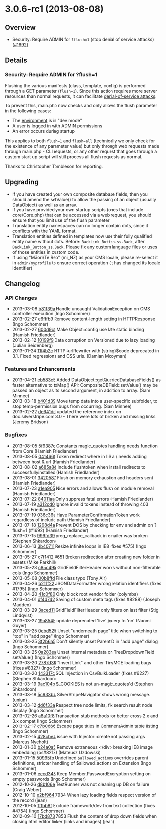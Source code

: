 # 3.0.6-rc1 (2013-08-08)

## Overview

 * Security: Require ADMIN for `?flush=1` (stop denial of service attacks)
 ([#1692](https://github.com/silverstripe/silverstripe-framework/issues/1692))

## Details

### Security: Require ADMIN for ?flush=1

Flushing the various manifests (class, template, config) is performed through a GET
parameter (`flush=1`). Since this action requires more server resources than normal requests,
it can facilitate [denial-of-service attacks](https://en.wikipedia.org/wiki/Denial-of-service_attack).

To prevent this, main.php now checks and only allows the flush parameter in the following cases:

 * The [environment](/getting_started/environment_management) is in "dev mode"
 * A user is logged in with ADMIN permissions
 * An error occurs during startup

This applies to both `flush=1` and `flush=all` (technically we only check for the existence of any parameter value)
but only through web requests made through main.php - CLI requests, or any other request that goes through
a custom start up script will still process all flush requests as normal.

Thanks to Christopher Tombleson for reporting.

## Upgrading

 * If you have created your own composite database fields, then you should amend the setValue() to allow the passing of
   an object (usually DataObject) as well as an array.
 * If you have provided your own startup scripts (ones that include core/Core.php) that can be accessed via a web
   request, you should ensure that you limit use of the flush parameter
 * Translation entity namespaces can no longer contain dots, since it conflicts with the YAML format. 
 * Translation entities defined in templates now use their fully qualified entity name without dots.
   Before: `BackLink_Button.ss.Back`, after `BackLink_Button_ss.Back`. Please fix any custom language
   files or uses of those entities in custom code.
 * If using "Māori/Te Reo" (mi_NZ) as your CMS locale, please re-select it in `admin/myprofile`
   to ensure correct operation (it has changed its locale identifier)


## Changelog

### API Changes

 * 2013-03-08 [b81f39a](https://github.com/silverstripe/sapphire/commit/b81f39a) Handle uncaught ValidationException on CMS controller execution (Ingo Schommer)
 * 2013-02-27 [e6fffb9](https://github.com/silverstripe/sapphire/commit/e6fffb9) Remove content-length setting in HTTPResponse (Ingo Schommer)
 * 2013-02-27 [600d9cf](https://github.com/silverstripe/sapphire/commit/600d9cf) Make Object::config use late static binding (Hamish Friedlander)
 * 2013-02-12 [10199f9](https://github.com/silverstripe/sapphire/commit/10199f9) Data corruption on Versioned due to lazy loading (Julian Seidenberg)
 * 2013-01-24 [11f4b2c](https://github.com/silverstripe/sapphire/commit/11f4b2c) HTTP::urlRewriter with (string)$code deprecated in 3.1. Fixed regressions and CSS urls. (Damian Mooyman)

### Features and Enhancements

 * 2013-04-21 [eb583c5](https://github.com/silverstripe/sapphire/commit/eb583c5) Added DataObject::getQueriedDatabaseFields() as faster alternative to toMap() API: CompositeDBField::setValue() may be passed an object as its second argument, in addition to array. (Sam Minnee)
 * 2013-03-18 [b401d39](https://github.com/silverstripe/sapphire/commit/b401d39) Move temp data into a user-specific subfolder, to stop temp-permission bugs from occurring. (Sam Minnee)
 * 2013-02-22 [de641dd](https://github.com/silverstripe/sapphire/commit/de641dd) updated the reference index on doc.silverstripe.com 3.0 - There were lots of broken and missing links (Jeremy Bridson)

### Bugfixes

 * 2013-08-05 [5f9387c](https://github.com/silverstripe/sapphire/commit/5f9387c) Constants magic_quotes handling needs function from Core (Hamish Friedlander)
 * 2013-08-05 [041466f](https://github.com/silverstripe/sapphire/commit/041466f) Token redirect where in IIS a / needs adding between host & url (Hamish Friedlander)
 * 2013-08-02 [a685a8d](https://github.com/silverstripe/sapphire/commit/a685a8d) Include flushtoken when install redirects to successfullyinstalled (Hamish Friedlander)
 * 2013-08-01 [3420587](https://github.com/silverstripe/sapphire/commit/3420587) Flush on memory exhaustion and headers sent (Hamish Friedlander)
 * 2013-07-23 [a1ea905](https://github.com/silverstripe/sapphire/commit/a1ea905) Nice errors and allows flush on module removal (Hamish Friedlander)
 * 2013-07-22 [84011aa](https://github.com/silverstripe/sapphire/commit/84011aa) Only suppress fatal errors (Hamish Friedlander)
 * 2013-07-19 [a312cd0](https://github.com/silverstripe/sapphire/commit/a312cd0) Ignore invalid tokens instead of throwing 403 (Hamish Friedlander)
 * 2013-07-19 [036c36a](https://github.com/silverstripe/sapphire/commit/036c36a) Have ParameterConfirmationToken work regardless of include path (Hamish Friedlander)
 * 2013-07-18 [1298d4a](https://github.com/silverstripe/sapphire/commit/1298d4a) Prevent DOS by checking for env and admin on ?flush=1 (#1692) (Hamish Friedlander)
 * 2013-07-15 [999fd39](https://github.com/silverstripe/sapphire/commit/999fd39) preg_replace_callback in emailer was broken (Stephen Shkardoon)
 * 2013-06-13 [3b40711](https://github.com/silverstripe/sapphire/commit/3b40711) Resize infinite loops in IE8 (fixes #575) (Ingo Schommer)
 * 2013-05-27 [c7f1412](https://github.com/silverstripe/silverstripe-cms/commit/c7f1412) #651 Broken redirection after creating new folder in assets (Mike Parkhill)
 * 2013-05-23 [c85c495](https://github.com/silverstripe/sapphire/commit/c85c495) GridFieldFilterHeader works without non-filterable cols (Ingo Schommer)
 * 2013-05-08 [00b8ffd](https://github.com/silverstripe/sapphire/commit/00b8ffd) File class typo (Tony Air)
 * 2013-04-26 [b211f22](https://github.com/silverstripe/sapphire/commit/b211f22) JSONDataFormatter wrong relation identifiers (fixes #1795) (Ingo Schommer)
 * 2013-04-20 [41c0f80](https://github.com/silverstripe/sapphire/commit/41c0f80) Only block root vendor folder (colymba)
 * 2013-04-01 [df4d742](https://github.com/silverstripe/sapphire/commit/df4d742) Saving of custom meta tags (fixes #8288) (Joseph Madden)
 * 2013-03-29 [3aced11](https://github.com/silverstripe/sapphire/commit/3aced11) GridFieldFilterHeader only filters on last filter (Stig Lindqvist)
 * 2013-03-27 [19a8545](https://github.com/silverstripe/sapphire/commit/19a8545) update deprecated 'live' jquery to 'on' (Naomi Guyer)
 * 2013-03-25 [0ebd525](https://github.com/silverstripe/silverstripe-cms/commit/0ebd525) Unset "underneath page" title when switching to "top" in "add page" (Ingo Schommer)
 * 2013-03-25 [3f2b6a5](https://github.com/silverstripe/sapphire/commit/3f2b6a5) Don't silently unset ParentID in "add page" dialog (Ingo Schommer)
 * 2013-03-25 [0a283ea](https://github.com/silverstripe/sapphire/commit/0a283ea) Unset internal metadata on TreeDropdownField setValue() (Ingo Schommer)
 * 2013-03-20 [2787d36](https://github.com/silverstripe/sapphire/commit/2787d36) "Insert Link" and other TinyMCE loading bugs (fixes #8327) (Ingo Schommer)
 * 2013-03-20 [143317c](https://github.com/silverstripe/sapphire/commit/143317c) SQL Injection in CsvBulkLoader (fixes #6227) (Stephen Shkardoon)
 * 2013-03-19 [9ac104b](https://github.com/silverstripe/sapphire/commit/9ac104b) $_COOKIES is not un-magic_quotes'd (Stephen Shkardoon)
 * 2013-03-18 [5c933b4](https://github.com/silverstripe/silverstripe-cms/commit/5c933b4) SilverStripeNavigator shows wrong message. (uniun)
 * 2013-03-12 [dd6f33a](https://github.com/silverstripe/sapphire/commit/dd6f33a) Respect tree node limits, fix search result node display (Ingo Schommer)
 * 2013-02-26 [a8a10f8](https://github.com/silverstripe/sapphire/commit/a8a10f8) Transaction stub methods for better cross 2.x and 3.x compat (Ingo Schommer)
 * 2013-02-17 [c7b0666](https://github.com/silverstripe/silverstripe-cms/commit/c7b0666) Escape page titles in CommentAdmin table listing (Ingo Schommer)
 * 2013-02-15 [428cbe4](https://github.com/silverstripe/sapphire/commit/428cbe4) issue with Injector::create not passing args (Marcus Nyeholt)
 * 2013-01-30 [b24a0a5](https://github.com/silverstripe/sapphire/commit/b24a0a5) Remove extraneous &lt;/div&gt; breaking IE8 image embedding (os#8218) (Mateusz Uzdowski)
 * 2013-01-15 [50995fb](https://github.com/silverstripe/sapphire/commit/50995fb) Undefined `$allowed_actions` overrides parent definitions, stricter handling of $allowed_actions on Extension (Ingo Schommer)
 * 2013-01-06 [eecd348](https://github.com/silverstripe/sapphire/commit/eecd348) Keep Member.PasswordEncryption setting on empty passwords (Ingo Schommer)
 * 2012-10-26 [d8b106e](https://github.com/silverstripe/sapphire/commit/d8b106e) TestRunner was not cleaning up DB on failure (Craig Weber)
 * 2012-10-10 [e2bf964](https://github.com/silverstripe/sapphire/commit/e2bf964) 7934 When lazy loading fields respect version of the record (jean)
 * 2012-10-05 [1ffbb8f](https://github.com/silverstripe/sapphire/commit/1ffbb8f) Exclude framework/dev from text collection (fixes #4754) (Ingo Schommer)
 * 2012-09-10 [17bd873](https://github.com/silverstripe/sapphire/commit/17bd873) 7853 Flush the content of drop down fields when closing html editor linker (links and images) (jean)

